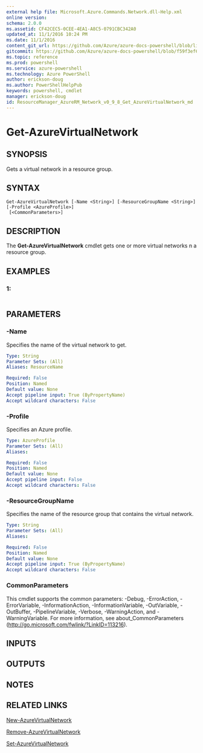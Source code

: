 ```yaml
---
external help file: Microsoft.Azure.Commands.Network.dll-Help.xml
online version: 
schema: 2.0.0
ms.assetid: CF42CEC5-0CEE-4EA1-A8C5-0791CBC342A0
updated_at: 11/1/2016 10:24 PM
ms.date: 11/1/2016
content_git_url: https://github.com/Azure/azure-docs-powershell/blob/live/azureps-cmdlets-docs/ResourceManager/AzureRM.Network/v0.9.8/Get-AzureVirtualNetwork.md
gitcommit: https://github.com/Azure/azure-docs-powershell/blob/f59f3ef60bc592383812213e69fd77ba950759ed/azureps-cmdlets-docs/ResourceManager/AzureRM.Network/v0.9.8/Get-AzureVirtualNetwork.md
ms.topic: reference
ms.prod: powershell
ms.service: azure-powershell
ms.technology: Azure PowerShell
author: erickson-doug
ms.author: PowerShellHelpPub
keywords: powershell, cmdlet
manager: erickson-doug
id: ResourceManager_AzureRM_Network_v0_9_8_Get_AzureVirtualNetwork_md
---
```


# Get-AzureVirtualNetwork

## SYNOPSIS
Gets a virtual network in a resource group.

## SYNTAX

```
Get-AzureVirtualNetwork [-Name <String>] [-ResourceGroupName <String>] [-Profile <AzureProfile>]
 [<CommonParameters>]
```

## DESCRIPTION
The **Get-AzureVirtualNetwork** cmdlet gets one or more virtual networks n a resource group.

## EXAMPLES

### 1:
```

```

## PARAMETERS

### -Name
Specifies the name of the virtual network to get.

```yaml
Type: String
Parameter Sets: (All)
Aliases: ResourceName

Required: False
Position: Named
Default value: None
Accept pipeline input: True (ByPropertyName)
Accept wildcard characters: False
```

### -Profile
Specifies an Azure profile.

```yaml
Type: AzureProfile
Parameter Sets: (All)
Aliases: 

Required: False
Position: Named
Default value: None
Accept pipeline input: False
Accept wildcard characters: False
```

### -ResourceGroupName
Specifies the name of the resource group that contains the virtual network.

```yaml
Type: String
Parameter Sets: (All)
Aliases: 

Required: False
Position: Named
Default value: None
Accept pipeline input: True (ByPropertyName)
Accept wildcard characters: False
```

### CommonParameters
This cmdlet supports the common parameters: -Debug, -ErrorAction, -ErrorVariable, -InformationAction, -InformationVariable, -OutVariable, -OutBuffer, -PipelineVariable, -Verbose, -WarningAction, and -WarningVariable. For more information, see about_CommonParameters (http://go.microsoft.com/fwlink/?LinkID=113216).

## INPUTS

## OUTPUTS

## NOTES

## RELATED LINKS

[New-AzureVirtualNetwork](xref:ResourceManager/AzureRM.Network/v0.9.8/New-AzureVirtualNetwork.md)

[Remove-AzureVirtualNetwork](xref:ResourceManager/AzureRM.Network/v0.9.8/Remove-AzureVirtualNetwork.md)

[Set-AzureVirtualNetwork](xref:ResourceManager/AzureRM.Network/v0.9.8/Set-AzureVirtualNetwork.md)


